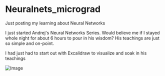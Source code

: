 # Neuralnets_micrograd
Just posting my learning about Neural Networks

I just started Andrej's Neural Networks Series. Would believe me if I stayed whole night for about 6 hours to pour in his wisdom? His teachings are just so simple and on-point.

I had just had to start out with Excalidraw to visualize and soak in his teachings


![Image](https://github.com/user-attachments/assets/ea1c9beb-f945-4686-90d1-e0851d0323f6)
